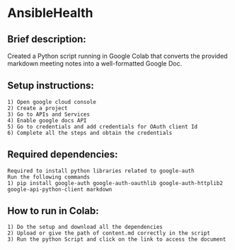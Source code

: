 # AnsibleHealth

## Brief description:
Created a Python script running in Google Colab that converts the provided markdown meeting notes into a well-formatted Google Doc.

## Setup instructions:
    1) Open google cloud console 
    2) Create a project
    3) Go to APIs and Services
    4) Enable google docs API
    5) Go to credentials and add credentials for OAuth client Id
    6) Complete all the steps and obtain the credentials 

## Required dependencies:
    Required to install python libraries related to google-auth
    Run the following commands
    1) pip install google-auth google-auth-oauthlib google-auth-httplib2 google-api-python-client markdown
    
## How to run in Colab:
    1) Do the setup and download all the dependencies 
    2) Upload or give the path of content.md correctly in the script
    3) Run the python Script and click on the link to access the document
